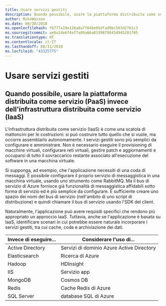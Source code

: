 ```yaml
---
title: Usare servizi gestiti
description: Quando possibile, usare la piattaforma distribuita come servizio (PaaS) rispetto all'infrastruttura distribuita come servizio (IaaS)
author: MikeWasson
ms.date: 08/30/2018
ms.openlocfilehash: f6777a19e126a8a7f64be05dfad9bc503d27b1c3
ms.sourcegitcommit: ae8a1de6f4af7a89a66a8339879843d945201f85
ms.translationtype: HT
ms.contentlocale: it-IT
ms.lasthandoff: 08/31/2018
ms.locfileid: "43325775"
---
```

# <a name="use-managed-services"></a>Usare servizi gestiti

## <a name="when-possible-use-platform-as-a-service-paas-rather-than-infrastructure-as-a-service-iaas"></a>Quando possibile, usare la piattaforma distribuita come servizio (PaaS) invece dell'infrastruttura distribuita come servizio (IaaS)

L'infrastruttura distribuita come servizio (IaaS) è come una scatola di mattoncini per le costruzioni: si può costruire tutto quello che si vuole, ma occorre assemblarlo autonomamente. I servizi gestiti sono più semplici da configurare e amministrare. Non è necessario eseguire il provisioning di macchine virtuali, configurare reti virtuali, gestire patch e aggiornamenti e occuparsi di tutto il sovraccarico restante associato all'esecuzione del software in una macchina virtuale.

Si supponga, ad esempio, che l'applicazione necessiti di una coda di messaggi. È possibile configurare il proprio servizio di messaggistica in una macchina virtuale, usando uno strumento come RabbitMQ. Ma il bus di servizio di Azure fornisce già funzionalità di messaggistica affidabili sotto forma di servizio ed è più semplice da configurare. È sufficiente creare uno spazio dei nomi del bus di servizio (nell'ambito di uno script di distribuzione) e quindi chiamare il bus di servizio usando l'SDK del client. 

Naturalmente, l'applicazione può avere requisiti specifici che rendono più appropriato un approccio IaaS. Tuttavia, anche se l'applicazione è basata su IaaS, identificare scenari in cui potrebbe essere naturale incorporare i servizi gestiti, tra cui cache, code e archiviazione dei dati.

| Invece di eseguire... | Considerare l'uso di... |
|-----------------------|-------------|
| Active Directory | Servizi di dominio Azure Active Directory |
| Elasticsearch | Ricerca di Azure |
| Hadoop | HDInsight |
| IIS | Servizio app |
| MongoDB | Cosmos DB |
| Redis | Cache Redis di Azure |
| SQL Server | database SQL di Azure |


